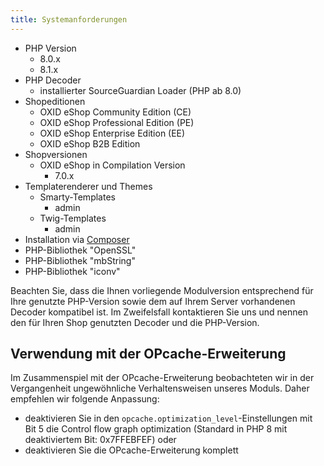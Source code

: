 ```yaml
---
title: Systemanforderungen
---
```


* PHP Version
    * 8.0.x
    * 8.1.x
* PHP Decoder
    * installierter SourceGuardian Loader (PHP ab 8.0)
* Shopeditionen
    * OXID eShop Community Edition (CE)
    * OXID eShop Professional Edition (PE)
    * OXID eShop Enterprise Edition (EE)
    * OXID eShop B2B Edition
* Shopversionen
    * OXID eShop in Compilation Version 
        * 7.0.x
* Templaterenderer und Themes
    * Smarty-Templates
      * admin
    * Twig-Templates
      * admin
* Installation via [Composer](https://getcomposer.org)
* PHP-Bibliothek "OpenSSL"
* PHP-Bibliothek "mbString"
* PHP-Bibliothek "iconv"

Beachten Sie, dass die Ihnen vorliegende Modulversion entsprechend für Ihre genutzte PHP-Version sowie dem auf Ihrem Server vorhandenen Decoder kompatibel ist. Im Zweifelsfall kontaktieren Sie uns und nennen den für Ihren Shop genutzten Decoder und die PHP-Version.

## Verwendung mit der OPcache-Erweiterung

Im Zusammenspiel mit der OPcache-Erweiterung beobachteten wir in der Vergangenheit ungewöhnliche Verhaltensweisen unseres Moduls. Daher empfehlen wir folgende Anpassung:

* deaktivieren Sie in den `opcache.optimization_level`-Einstellungen mit Bit 5 die Control flow graph optimization (Standard in PHP 8 mit deaktiviertem Bit: 0x7FFEBFEF) oder
* deaktivieren Sie die OPcache-Erweiterung komplett